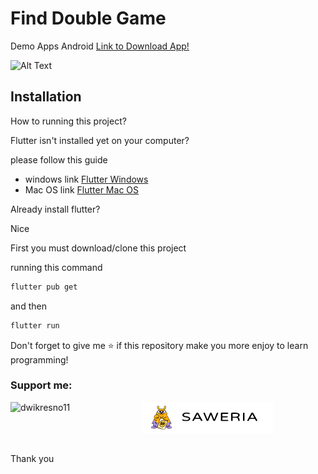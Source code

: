 # Find Double Game

Demo Apps Android [Link to Download App!](https://github.com/dwikresno/Find-Double-Game/blob/main/app/app.apk?raw=true)

![Alt Text](https://github.com/dwikresno/Find-Double-Game/blob/main/app/example.gif)

## Installation

How to running this project?

Flutter isn't installed yet on your computer?

please follow this guide
 - windows link [Flutter Windows](https://flutter.dev/docs/get-started/install/windows)
 - Mac OS link [Flutter Mac OS](https://flutter.dev/docs/get-started/install/macos)

Already install flutter?

Nice

First you must download/clone this project

running this command
```bash
flutter pub get
```
and then
```bash
flutter run
```

Don't forget to give me ⭐️ if this repository make you more enjoy to learn programming!

<h3 align="left">Support me:</h3>
<a href="https://www.buymeacoffee.com/dwikresno11" target="blank"> <img align="left" src="https://cdn.buymeacoffee.com/buttons/v2/default-yellow.png" height="50" width="210" alt="dwikresno11" /></a>

<a href="https://www.saweria.co/dwikresno11" target="blank"> <img align="left" src="https://github.com/dwikresno/dwikresno/blob/main/saweria.png?1222259157.415" height="50" width="210" alt="dwikresno11"/></a>

<br>
<br>
<br>
<br>


<p>Thank you</p>

